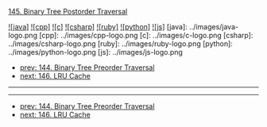 [145. Binary Tree Postorder Traversal](https://leetcode.com/problems/binary-tree-postorder-traversal/)

[![java]](../java/145-binary-tree-postorder-traversal.md)
[![cpp]](../cpp/145-binary-tree-postorder-traversal.md)
[![c]](../c/145-binary-tree-postorder-traversal.md)
[![csharp]](../csharp/145-binary-tree-postorder-traversal.md)
[![ruby]](../ruby/145-binary-tree-postorder-traversal.md)
[![python]](../python/145-binary-tree-postorder-traversal.md)
[![js]](../js/145-binary-tree-postorder-traversal.md)
[java]: ../images/java-logo.png
[cpp]: ../images/cpp-logo.png
[c]: ../images/c-logo.png
[csharp]: ../images/csharp-logo.png
[ruby]: ../images/ruby-logo.png
[python]: ../images/python-logo.png
[js]: ../images/js-logo.png

- [prev: 144. Binary Tree Preorder Traversal](144-binary-tree-preorder-traversal.md)
- [next: 146. LRU Cache](146-lru-cache.md)

---


---

- [prev: 144. Binary Tree Preorder Traversal](144-binary-tree-preorder-traversal.md)
- [next: 146. LRU Cache](146-lru-cache.md)
